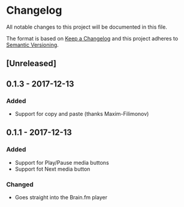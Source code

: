 # Changelog
All notable changes to this project will be documented in this file.

The format is based on [Keep a Changelog](http://keepachangelog.com/en/1.0.0/)
and this project adheres to [Semantic Versioning](http://semver.org/spec/v2.0.0.html).

## [Unreleased]

## 0.1.3 - 2017-12-13

### Added

- Support for copy and paste (thanks Maxim-Filimonov)

## 0.1.1 - 2017-12-13

### Added

- Support for Play/Pause media buttons
- Support fot Next media button

### Changed

- Goes straight into the Brain.fm player

